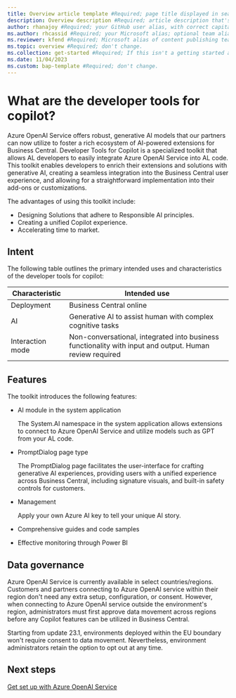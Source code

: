 ```yaml
---
title: Overview article template #Required; page title displayed in search results. Don't enclose in quotation marks.
description: Overview description #Required; article description that's displayed in search results. Don't enclose in quotation marks. Do end with a period.
author: rhanajoy #Required; your GitHub user alias, with correct capitalization.
ms.author: rhcassid #Required; your Microsoft alias; optional team alias.
ms.reviewer: kfend #Required; Microsoft alias of content publishing team member.
ms.topic: overview #Required; don't change.
ms.collection: get-started #Required; If this isn't a getting started article, don't remove the attribute, but leave the value blank. The values for this attribute will be updated over time.
ms.date: 11/04/2023
ms.custom: bap-template #Required; don't change.
---
```


# What are the developer tools for copilot?

Azure OpenAI Service offers robust, generative AI models that our partners can now utilize to foster a rich ecosystem of AI-powered extensions for Business Central. Developer Tools for Copilot is a specialized toolkit that allows AL developers to easily integrate Azure OpenAI Service into AL code. This toolkit enables developers to enrich their extensions and solutions with generative AI, creating a seamless integration into the Business Central user experience, and allowing for a straightforward implementation into their add-ons or customizations.

The advantages of using this toolkit include:
- Designing Solutions that adhere to Responsible AI principles.
- Creating a unified Copilot experience.
- Accelerating time to market.

## Intent

The following table outlines the primary intended uses and characteristics of the developer tools for copilot:

|Characteristic|Intended use|
|-|-|
|Deployment|Business Central online|
|AI|Generative AI to assist human with complex cognitive tasks|
|Interaction mode |Non-conversational, integrated into business functionality with input and output. Human review required|

## Features

The toolkit introduces the following features:

- AI module in the system application

   The System.AI namespace in the system application allows extensions to connect to Azure OpenAI Service and utilize models such as GPT from your AL code.

- PromptDialog page type

   The PromptDialog page facilitates the user-interface for crafting generative AI experiences, providing users with a unified experience across Business Central, including signature visuals, and built-in safety controls for customers.

- Management

   Apply your own Azure AI key to tell your unique AI story.

- Comprehensive guides and code samples

- Effective monitoring through Power BI

## Data governance

Azure OpenAI Service is currently available in select countries/regions. Customers and partners connecting to Azure OpenAI service within their region don't need any extra setup, configuration, or consent. However, when connecting to Azure OpenAI service outside the environment's region, administrators must first approve data movement across regions before any Copilot features can be utilized in Business Central.

Starting from update 23.1, environments deployed within the EU boundary won't require consent to data movement. Nevertheless, environment administrators retain the option to opt out at any time.


## Next steps

[Get set up with Azure OpenAI Service](ai-dev-tools-get-started.md)
